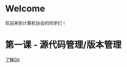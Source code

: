 # Welcome

欢迎来到计算机协会的同学们！

# 第一课 - 源代码管理/版本管理

<a target="_blank" href="./classes/1.1_git.md">了解Git</a>

